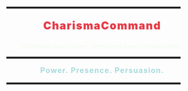<p align="center">
  <hr style="width: 90%; border: 2px solid #222; background-color: #111;">
</p>

<p align="center" style="color: #e63946; font-weight: 900; font-size: 2em; letter-spacing: 2px;">
  CharismaCommand
</p>

<p align="center" style="font-style: italic; font-size: 1.2em; color: #f1faee;">
  <em>Dominate every room. Command every conversation.</em>
</p>

<p align="center">
  <hr style="width: 90%; border: 2px solid #222; background-color: #111;">
</p>

<p align="center" style="font-weight: 700; font-size: 1.4em; color: #a8dadc; letter-spacing: 1.5px;">
  Power. Presence. Persuasion.
</p>

<p align="center">
  <hr style="width: 90%; border: 2px solid #222; background-color: #111;">
</p>
